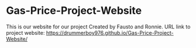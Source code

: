 # Gas-Price-Project-Website
This is our website for our project
Created by Fausto and Ronnie.
URL link to project website: https://drummerboy976.github.io/Gas-Price-Project-Website/
